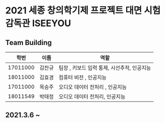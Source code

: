 # 2021 세종 창의학기제 프로젝트 대면 시험 감독관 ISEEYOU

## Team Building
|학번|이름|역할|
|------|---|---|
|17011000|김찬규| 팀장 , 키보드 입력 통제, 시선추적, 인공지능 |
|18011000|김효경| 컴퓨터 비전 , 인공지능 |
|17011000|목승주| 오디오 데이터 전처리 , 인공지능 |
|18011549|박태정| 오디오 데이터 전처리, 인공지능 |

## 2021.3.6 ~ 
